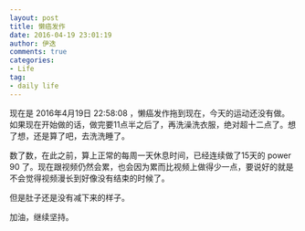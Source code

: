 ```yaml
---
layout: post
title: 懒癌发作
date: 2016-04-19 23:01:19
author: 伊迭
comments: true
categories: 
- Life
tag:
- daily life
---
```


现在是 2016年4月19日 22:58:08 ，懒癌发作拖到现在，今天的运动还没有做。如果现在开始做的话，做完要11点半之后了，再洗澡洗衣服，绝对超十二点了。想了想，还是算了吧，去洗洗睡了。

数了数，在此之前，算上正常的每周一天休息时间，已经连续做了15天的 power 90 了。现在跟视频仍然会累，也会因为累而比视频上做得少一点，要说好的就是不会觉得视频漫长到好像没有结束的时候了。

但是肚子还是没有减下来的样子。

加油，继续坚持。